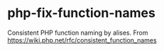 # php-fix-function-names
Consistent PHP function naming by alises.
From https://wiki.php.net/rfc/consistent_function_names
